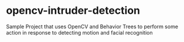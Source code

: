 # opencv-intruder-detection
Sample Project that uses OpenCV and Behavior Trees to  perform some action in response to detecting motion and facial recognition 
